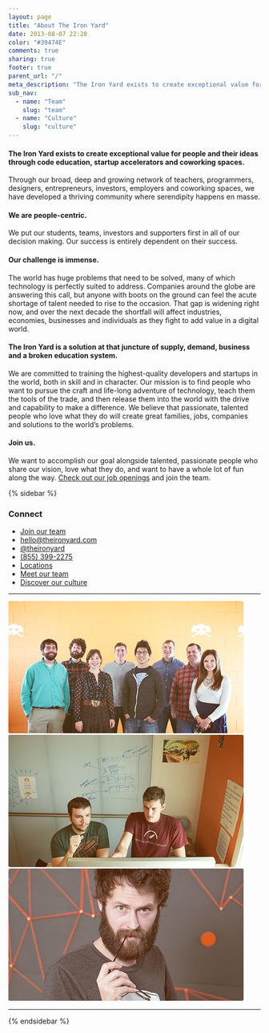```yaml
---
layout: page
title: "About The Iron Yard"
date: 2013-08-07 22:28
color: "#39474E"
comments: true
sharing: true
footer: true
parent_url: "/"
meta_description: "The Iron Yard exists to create exceptional value for people and their ideas through code education, startup accelerators, and coworking spaces."
sub_nav:
  - name: "Team"
    slug: "team"
  - name: "Culture"
    slug: "culture"
---
```


#### The Iron Yard exists to create exceptional value for people and their ideas through code education, startup accelerators and coworking spaces.  

Through our broad, deep and growing network of teachers, programmers, designers, entrepreneurs, investors, employers and coworking spaces, we have developed a thriving community where serendipity happens en masse.

#### We are people-centric.   
We put our students, teams, investors and supporters first in all of our decision making. Our success is entirely dependent on their success. 

#### Our challenge is immense.  
The world has huge problems that need to be solved, many of which technology is perfectly suited to address. Companies around the globe are answering this call, but anyone with boots on the ground can feel the acute shortage of talent needed to rise to the occasion. That gap is widening right now, and over the next decade the shortfall will affect industries, economies, businesses and individuals as they fight to add value in a digital world. 

#### The Iron Yard is a solution at that juncture of supply, demand, business and a broken education system.  
We are committed to training the highest-quality developers and startups in the world, both in skill and in character. Our mission is to find people who want to pursue the craft and life-long adventure of technology, teach them the tools of the trade, and then release them into the world with the drive and capability to make a difference. We believe that passionate, talented people who love what they do will create great families, jobs, companies and solutions to the world’s problems.

#### Join us.

We want to accomplish our goal alongside talented, passionate people who share our vision, love what they do, and want to have a whole lot of fun along the way. [Check out our job openings](/jobs) and join the team. 

{% sidebar %}

### Connect

- [Join our team](/jobs)
- [hello@theironyard.com](mailto:hello@theironyard.com)
- [@theironyard](http://twitter.com/theironyard) 
- <a href="tel:+18553992275">(855) 399-2275</a>
- [Locations](/locations)
- [Meet our team](/about/team)
- [Discover our culture](/about/culture)

---

<img src="/images/about/about-page-team.jpg" style="border-radius: 3px;">

<img src="/images/about/about-page-collaborate.jpg" style="border-radius: 3px;">

<img src="/images/about/about-page-mason.jpg" style="border-radius: 3px;">

---

{% endsidebar %}